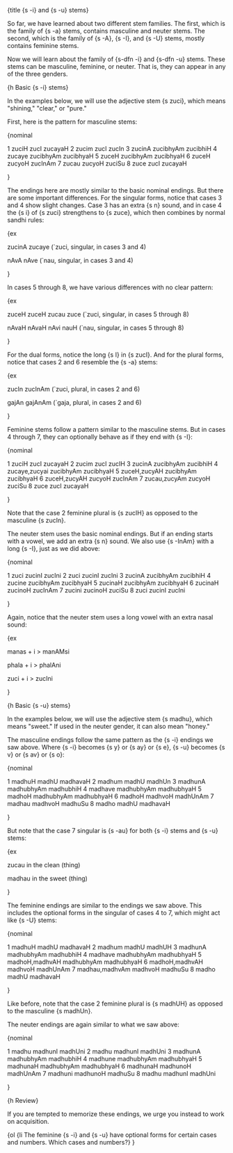 {title {s -i} and {s -u} stems}

So far, we have learned about two different stem families. The first, which is
the family of {s -a} stems, contains masculine and neuter stems. The second,
which is the family of {s -A}, {s -I}, and {s -U} stems, mostly contains
feminine stems.

Now we will learn about the family of {s-dfn -i} and {s-dfn -u} stems. These
stems can be masculine, feminine, or neuter. That is,  they can appear in any
of the three genders.


{h Basic {s -i} stems}

In the examples below, we will use the adjective stem {s zuci}, which means
"shining," "clear," or "pure."

First, here is the pattern for masculine stems:

{nominal

1 zuciH zucI zucayaH
2 zucim zucI zucIn
3 zucinA zucibhyAm zucibhiH
4 zucaye zucibhyAm zucibhyaH
5 zuceH zucibhyAm zucibhyaH
6 zuceH zucyoH zucInAm
7 zucau zucyoH zuciSu
8 zuce zucI zucayaH

}

The endings here are mostly similar to the basic nominal endings. But there are
some important differences. For the singular forms, notice that cases 3 and 4
show slight changes. Case 3 has an extra {s n} sound, and in case 4 the {s i}
of {s zuci} strengthens to {s zuce}, which then combines by normal sandhi
rules:

{ex

zucinA zucaye
(`zuci, singular, in cases 3 and 4)

nAvA nAve
(`nau, singular, in cases 3 and 4)

}

In cases 5 through 8, we have various differences with no clear pattern:

{ex

zuceH zuceH zucau zuce
(`zuci, singular, in cases 5 through 8)

nAvaH nAvaH nAvi nauH
(`nau, singular, in cases 5 through 8)

}

For the dual forms, notice the long {s I} in {s zucI}. And for the plural
forms, notice that cases 2 and 6 resemble the {s -a} stems:

{ex

zucIn zucInAm
(`zuci, plural, in cases 2 and 6)

gajAn gajAnAm
(`gaja, plural, in cases 2 and 6)

}


Feminine stems follow a pattern similar to the masculine stems. But in cases 4
through 7, they can optionally behave as if they end with {s -I}:

{nominal

1 zuciH zucI zucayaH
2 zucim zucI zucIH
3 zucinA zucibhyAm zucibhiH
4 zucaye,zucyai zucibhyAm zucibhyaH
5 zuceH,zucyAH zucibhyAm zucibhyaH
6 zuceH,zucyAH zucyoH zucInAm
7 zucau,zucyAm zucyoH zuciSu
8 zuce zucI zucayaH

}

Note that the case 2 feminine plural is {s zucIH} as opposed to the masculine
{s zucIn}.

The neuter stem uses the basic nominal endings. But if an ending starts with a
vowel, we add an extra {s n} sound. We also use {s -InAm} with a long {s -I},
just as we did above:

{nominal

1 zuci zucinI zucIni
2 zuci zucinI zucIni
3 zucinA zucibhyAm zucibhiH
4 zucine zucibhyAm zucibhyaH
5 zucinaH zucibhyAm zucibhyaH
6 zucinaH zucinoH zucInAm
7 zucini zucinoH zuciSu
8 zuci zucinI zucIni

}

Again, notice that the neuter stem uses a long vowel with an extra nasal sound:

{ex

manas + i > manAMsi

phala + i > phalAni

zuci + i > zucIni

}


{h Basic {s -u} stems}

In the examples below, we will use the adjective stem {s madhu}, which means
"sweet." If used in the neuter gender, it can also mean "honey."

The masculine endings follow the same pattern as the {s -i} endings we saw
above. Where {s -i} becomes {s y} or {s ay} or {s e}, {s -u} becomes {s v} or
{s av} or {s o}:

{nominal

1 madhuH madhU madhavaH
2 madhum madhU madhUn
3 madhunA madhubhyAm madhubhiH
4 madhave madhubhyAm madhubhyaH
5 madhoH madhubhyAm madhubhyaH
6 madhoH madhvoH madhUnAm
7 madhau madhvoH madhuSu
8 madho madhU madhavaH

}

But note that the case 7 singular is {s -au} for both {s -i} stems and {s -u}
stems:

{ex

zucau
in the clean (thing)

madhau
in the sweet (thing)

}

The feminine endings are similar to the endings we saw above. This includes the
optional forms in the singular of cases 4 to 7, which might act like {s -U}
stems:

{nominal

1 madhuH madhU madhavaH
2 madhum madhU madhUH
3 madhunA madhubhyAm madhubhiH
4 madhave madhubhyAm madhubhyaH
5 madhoH,madhvAH madhubhyAm madhubhyaH
6 madhoH,madhvAH madhvoH madhUnAm
7 madhau,madhvAm madhvoH madhuSu
8 madho madhU madhavaH

}

Like before, note that the case 2 feminine plural is {s madhUH} as opposed to
the masculine {s madhUn}.

The neuter endings are again similar to what we saw above:

{nominal

1 madhu madhunI madhUni
2 madhu madhunI madhUni
3 madhunA madhubhyAm madhubhiH
4 madhune madhubhyAm madhubhyaH
5 madhunaH madhubhyAm madhubhyaH
6 madhunaH madhunoH madhUnAm
7 madhuni madhunoH madhuSu
8 madhu madhunI madhUni

}


{h Review}

If you are tempted to memorize these endings, we urge you instead to work on
acquisition.

{ol
    {li The feminine {s -i} and {s -u} have optional forms for certain cases
    and numbers. Which cases and numbers?}
}
